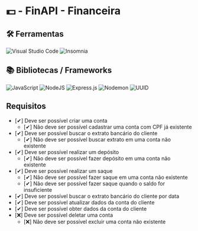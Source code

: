 # 💵 - FinAPI - Financeira

## 🛠 Ferramentas 

![Visual Studio Code](https://img.shields.io/badge/Visual%20Studio%20Code-0078d7.svg?style=for-the-badge&logo=visual-studio-code&logoColor=white)
![Insomnia](https://img.shields.io/badge/Insomnia-black?style=for-the-badge&logo=insomnia&logoColor=5849BE)

## 📚 Bibliotecas / Frameworks
![JavaScript](https://img.shields.io/badge/javascript-%23323330.svg?style=for-the-badge&logo=javascript&logoColor=%23F7DF1E)
![NodeJS](https://img.shields.io/badge/node.js-6DA55F?style=for-the-badge&logo=node.js&logoColor=white)
![Express.js](https://img.shields.io/badge/express.js-%23404d59.svg?style=for-the-badge&logo=express&logoColor=%2361DAFB)
![Nodemon](https://img.shields.io/badge/NODEMON-%23323330.svg?style=for-the-badge&logo=nodemon&logoColor=%BBDEAD)
![UUID](https://img.shields.io/badge/-UUID-green?style=for-the-badge&logo=uuid)

## Requisitos
* [✔] Deve ser possível criar uma conta
   * [✔] Não deve ser possível cadastrar uma conta com CPF já existente
* [✔] Deve ser possível buscar o extrato bancário do cliente
   * [✔] Não deve ser possível buscar extrato em uma conta não existente
* [✔] Deve ser possível realizar um depósito
   * [✔] Não deve ser possível fazer depósito em uma conta não existente
* [✔] Deve ser possível realizar um saque
   * [✔] Não deve ser possível fazer saque em uma conta não existente
   * [✔] Não deve ser possível fazer saque quando o saldo for insuficiente
* [✔] Deve ser possível buscar o extrato bancário do cliente por data
* [✔] Deve ser possível atualizar dados da conta do cliente
* [✔] Deve ser possível obter dados da conta do cliente
* [❌] Deve ser possível deletar uma conta
   * [❌] Não deve ser possível excluir uma conta não existente